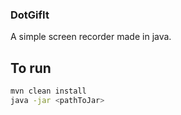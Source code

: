 ### DotGifIt

A simple screen recorder made in java.

## To run

```bash
mvn clean install
java -jar <pathToJar>
```